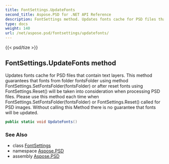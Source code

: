 ```yaml
---
title: FontSettings.UpdateFonts
second_title: Aspose.PSD for .NET API Reference
description: FontSettings method. Updates fonts cache for PSD files that contain text layers. This method guarantees that fonts from folder fontsFolder using method FontSettings.SetFontsFolderfontsFolder or after reset fonts using FontSettings.Reset will be taken into consideration when processing PSD files. Please use this method each time when FontSettings.SetFontsFolderfontsFolder or FontSettings.Reset called for PSD images. Without calling this Method there is no guarantee that fonts will be updated
type: docs
weight: 140
url: /net/aspose.psd/fontsettings/updatefonts/
---
```

{{< psd/tize >}}
## FontSettings.UpdateFonts method

Updates fonts cache for PSD files that contain text layers. This method guarantees that fonts from folder fontsFolder using method FontSettings.SetFontsFolder(fontsFolder) or after reset fonts using FontSettings.Reset() will be taken into consideration when processing PSD files. Please use this method each time when FontSettings.SetFontsFolder(fontsFolder) or FontSettings.Reset() called for PSD images. Without calling this Method there is no guarantee that fonts will be updated.

```csharp
public static void UpdateFonts()
```

### See Also

* class [FontSettings](../)
* namespace [Aspose.PSD](../../../aspose.psd/)
* assembly [Aspose.PSD](../../../)


